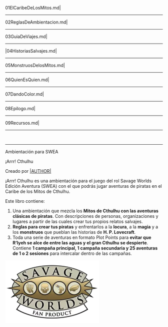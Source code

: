01ElCaribeDeLosMitos.md|

***

02ReglasDeAmbientacion.md|

***

03GuiaDeViajes.md|

***

|04HistoriasSalvajes.md|

***

05MonstruosDelosMitos.md|

***

06QuienEsQuien.md|

***

07DandoColor.md|

***

08Epilogo.md|

***

09Recursos.md|

***

&nbsp;

***

Ambientación para SWEA

¡Arrr! Cthulhu

Creado por [|AUTHOR|](|AUTHOR_URL|)

¡Arrr! Cthulhu es una ambientación para el juego del rol Savage Worlds Edición Aventura (SWEA) con el que podrás jugar aventuras de piratas en el Caribe de los Mitos de Cthulhu.

Este libro contiene:

1. Una ambientación que mezcla los **Mitos de Cthulhu con las aventuras clásicas de piratas**. Con descripciones de personas, organizaciones y lugares a partir de las cuales crear tus propios relatos salvajes.
2. **Reglas para crear tus piratas** y enfrentarlos a la **locura**, a la **magia** y a los **monstruos** que pueblan las historias de **H. P. Lovecraft**.
3. Toda una serie de aventuras en formato Plot Points para **evitar que R’lyeh se alce de entre las aguas y el gran Cthulhu se despierte**. Contiene **1 campaña principal, 1 campaña secundaria y 25 aventuras de 1 o 2 sesiones** para intercalar dentro de las campañas.

![Logo Pinnacle](./images/pinnaclelogo.webp)